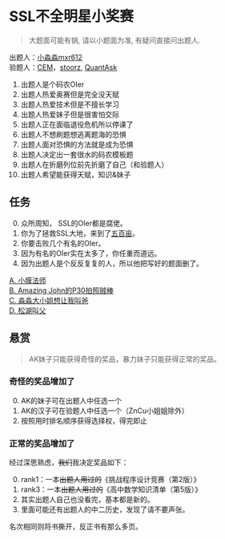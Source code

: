 # SSL不全明星小奖赛

> 大题面可能有锅, 请以小题面为准, 有疑问直接问出题人.

出题人：[小淼淼mxr612](https://www.luogu.com.cn/user/105934)  
验题人：[CEM](https://www.luogu.com.cn/user/30496)，[stoorz](https://www.luogu.com.cn/user/53962), [QuantAsk](https://www.luogu.com.cn/user/52918)

1. 出题人是个码农OIer
2. 出题人热爱奥赛但是完全没天赋
3. 出题人热爱技术但是不擅长学习
4. 出题人热爱妹子但是很害怕交际
5. 出题人正在面临退役危机所以停课了
6. 出题人不想刷题想逃离题海的恐惧
7. 出题人面对恐惧的方法就是成为恐惧
8. 出题人决定出一套很水的码农模板题
9. 出题人在折磨列位前先折磨了自己（和验题人）
10. 出题人希望能获得天赋，知识&妹子

## 任务

0. 众所周知， SSL的OIer都是腐佬。
1. 你为了拯救SSL大地，来到了[五百亩](http://www.sslgz.net/)。
2. 你要击败几个有名的OIer。
3. 因为有名的OIer实在太多了，你任重而道远。
4. 因为出题人是个反反复复的人，所以他把写好的题面删了。

[A. 小膜法师](A/A.html)  
[B. Amazing John的P30拍照贼棒](B/B.html)  
[C. 淼淼大小姐想让我叫爸](C/C.html)  
[D. 松湖叫父](D/D.html)  

## 悬赏

> AK妹子只能获得奇怪的奖品，暴力妹子只能获得正常的奖品。

### 奇怪的奖品增加了

0. AK的妹子可在出题人中任选一个
1. AK的汉子可在验题人中任选一个（ZnCu小姐姐除外）
2. 按照用时排名顺序获得选择权，得完即止

### 正常的奖品增加了

经过深思熟虑，~~我们~~我决定奖品如下：

0. rank1：一本~~出题人用过的~~《挑战程序设计竞赛（第2版）》
1. rank3：一本~~出题人用过的~~《高中数学知识清单（第5版）》
2. 其实出题人自己也没看完，基本都是新的。
3. 里面可能还有出题人的中二历史，发现了请不要声张。

名次相同则将书撕开，反正书有那么多页。

